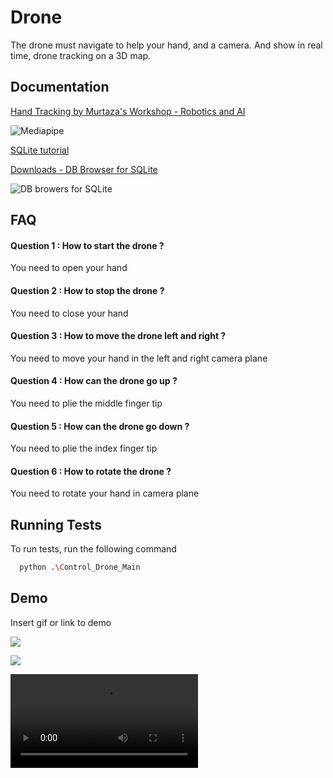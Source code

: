 # Drone

The drone must navigate to help your hand, and a camera.
And show in real time, drone tracking on a 3D map.


## Documentation

[Hand Tracking by Murtaza's Workshop - Robotics and AI ](https://www.youtube.com/watch?v=NZde8Xt78Iw)

![Mediapipe](https://cdn.statically.io/img/media.geeksforgeeks.org/wp-content/uploads/20210802154942/HandLandmarks.png)

[SQLite tutorial](https://www.sqlitetutorial.net)

[Downloads - DB Browser for SQLite](https://sqlitebrowser.org/dl/)

![DB browers for SQLite](https://s.getwinpcsoft.com/screenshots/6080/6080575_1.jpg)

## FAQ

#### Question 1 : How to start the drone ?

You need to open your hand

#### Question 2 : How to stop the drone ?

You need to close your hand

#### Question 3 : How to move the drone left and right ? 

You need to move your hand in the left and right camera plane

#### Question 4 : How can the drone go up ?

You need to plie the middle finger tip

#### Question 5 : How can the drone go down ?

You need to plie the index finger tip

#### Question 6 : How to rotate the drone ? 

You need to rotate your hand in camera plane

## Running Tests

To run tests, run the following command

```bash
  python .\Control_Drone_Main
```

## Demo

Insert gif or link to demo

![](https://th.bing.com/th/id/R.7690812238d0a57a7decd48c57411962?rik=Q95wngrWbuX3ag&pid=ImgRaw&r=0)

![](https://media.tenor.com/images/def0b505caff9c9160c22dabc987d4ca/tenor.gif)

![](https://github.com/Jcosialls/drone/blob/main/Photo/VID_20240219_120044.mp4)

